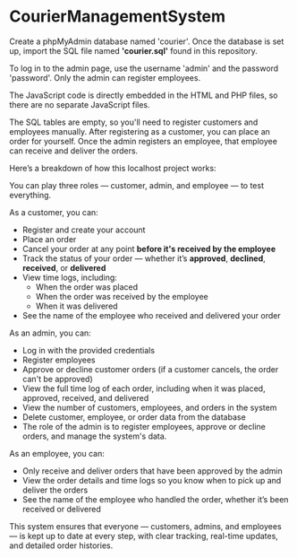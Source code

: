 # CourierManagementSystem

Create a phpMyAdmin database named 'courier'. Once the database is set up, import the SQL file named **'courier.sql'** found in this repository.

To log in to the admin page, use the username 'admin' and the password 'password'. Only the admin can register employees.

The JavaScript code is directly embedded in the HTML and PHP files, so there are no separate JavaScript files.

The SQL tables are empty, so you'll need to register customers and employees manually. After registering as a customer, you can place an order for yourself. Once the admin registers an employee, that employee can receive and deliver the orders.

Here’s a breakdown of how this localhost project works:

You can play three roles — customer, admin, and employee — to test everything.

As a customer, you can:
- Register and create your account  
- Place an order  
- Cancel your order at any point **before it's received by the employee**  
- Track the status of your order — whether it’s **approved**, **declined**, **received**, or **delivered**  
- View time logs, including:
  - When the order was placed  
  - When the order was received by the employee  
  - When it was delivered  
- See the name of the employee who received and delivered your order

As an admin, you can:
- Log in with the provided credentials  
- Register employees  
- Approve or decline customer orders (if a customer cancels, the order can't be approved)  
- View the full time log of each order, including when it was placed, approved, received, and delivered  
- View the number of customers, employees, and orders in the system  
- Delete customer, employee, or order data from the database  
- The role of the admin is to register employees, approve or decline orders, and manage the system's data.  

As an employee, you can:
- Only receive and deliver orders that have been approved by the admin  
- View the order details and time logs so you know when to pick up and deliver the orders  
- See the name of the employee who handled the order, whether it’s been received or delivered

This system ensures that everyone — customers, admins, and employees — is kept up to date at every step, with clear tracking, real-time updates, and detailed order histories.
